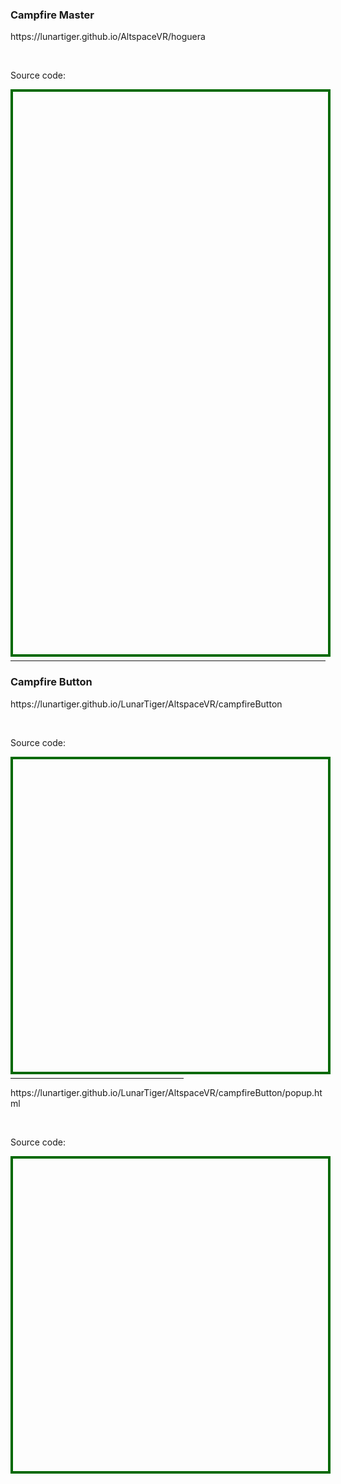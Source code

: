 <h3>Campfire Master</h3>
<p><a href="https://lunartiger.github.io/AltspaceVR/hoguera" style="text-decoration:none">https://lunartiger.github.io/AltspaceVR/hoguera</a></p>
<br>
<p>Source code:</p>
<div id='rawfile0' style="border: 0;max-width:100%;max-height:95%;height:900px;width:705px;display: inline-block;">
	<pre id="thePre0" style="text-align:left; background:transparent; color: green;max-width:100%;max-height:100%;height:900px;width:705px;border: 4px solid #006900;margin: auto;overflow: scroll;display: block;"></pre>
</div>
<script>
	fetch('https://raw.githubusercontent.com/LunarTiger/AltspaceVR/master/hoguera/index.html')
	.then(body=>body.text())
	.then(body=>{
		document.getElementById('thePre0').innerText = body;
	})
</script>
<br>
<hr />
<h3>Campfire Button</h3>
<p><a href="https://lunartiger.github.io/LunarTiger/AltspaceVR/campfireButton" style="text-decoration:none">https://lunartiger.github.io/LunarTiger/AltspaceVR/campfireButton</a></p>
<br>
<p>Source code:</p>
<div id='rawfile1' style="border: 0;max-width:100%;max-height:95%;height:500px;width:705px;display: inline-block;">
	<pre id="thePre1" style="text-align:left; background:transparent; color: green;max-width:100%;max-height:100%;height:900px;width:705px;border: 4px solid #006900;margin: auto;overflow: scroll;display: block;"></pre>
</div>
<script>
	fetch('https://raw.githubusercontent.com/LunarTiger/AltspaceVR/master/campfireButton/index.html')
	.then(body=>body.text())
	.then(body=>{
		document.getElementById('thePre1').innerText = body;
	})
</script>
<hr style="width:55%">
<p><a href="https://lunartiger.github.io/LunarTiger/AltspaceVR/campfireButton/popup.html" style="text-decoration:none">https://lunartiger.github.io/LunarTiger/AltspaceVR/campfireButton/popup.html</a></p>
<br>
<p>Source code:</p>
<div id='rawfile2' style="border: 0;max-width:100%;max-height:95%;height:500px;width:705px;display: inline-block;">
	<pre id="thePre2" style="text-align:left; background:transparent; color: green;max-width:100%;max-height:100%;height:900px;width:705px;border: 4px solid #006900;margin: auto;overflow: scroll;display: block;"></pre>
</div>
<script>
	fetch('https://raw.githubusercontent.com/LunarTiger/AltspaceVR/master/campfireButton/popup.html')
	.then(body=>body.text())
	.then(body=>{
		document.getElementById('thePre2').innerText = body;
	})
</script>
<hr style="height:50px; visibility:hidden;" />
